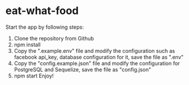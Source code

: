 # eat-what-food
Start the app by following steps:
1. Clone the repository from Github
2. npm install 
3. Copy the ".example.env" file and modify the configuration such as facebook api_key, database configuration for it, save the file as ".env"
4. Copy the "config.example.json" file and modify the configuration for PostgreSQL and Sequelize, save the file as "config.json"
5. npm start
Enjoy!